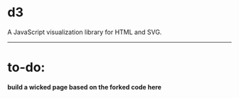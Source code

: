 d3
==

A JavaScript visualization library for HTML and SVG.

---

# to-do:

__build a wicked page based on the forked code here__

